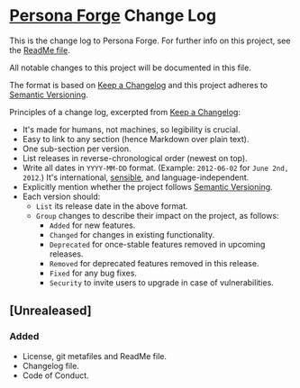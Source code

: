 # [Persona Forge](https://github.com/Nereare/persona-forge) Change Log

This is the change log to Persona Forge. For further info on this project, see the [ReadMe file](https://github.com/Nereare/persona-forge/blob/master/readme.md).

All notable changes to this project will be documented in this file.

The format is based on [Keep a Changelog](http://keepachangelog.com/) and this project adheres to [Semantic Versioning](http://semver.org/).

Principles of a change log, excerpted from [Keep a Changelog](http://keepachangelog.com/):

 * It's made for humans, not machines, so legibility is crucial.
 * Easy to link to any section (hence Markdown over plain text).
 * One sub-section per version.
 * List releases in reverse-chronological order (newest on top).
 * Write all dates in `YYYY-MM-DD` format. (Example: `2012-06-02` for `June 2nd, 2012`.) It's international, [sensible](http://xkcd.com/1179/), and language-independent.
 * Explicitly mention whether the project follows [Semantic Versioning](http://semver.org/).
 * Each version should:
   * `List` its release date in the above format.
   * `Group` changes to describe their impact on the project, as follows:
     * `Added` for new features.
     * `Changed` for changes in existing functionality.
     * `Deprecated` for once-stable features removed in upcoming releases.
     * `Removed` for deprecated features removed in this release.
     * `Fixed` for any bug fixes.
     * `Security` to invite users to upgrade in case of vulnerabilities.

## [Unrealeased]

### Added

 * License, git metafiles and ReadMe file.
 * Changelog file.
 * Code of Conduct.
